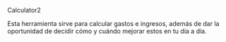 Calculator2

Esta herramienta sirve para calcular gastos e ingresos, además de dar la oportunidad de decidir cómo y cuándo mejorar estos en tu día a día.
